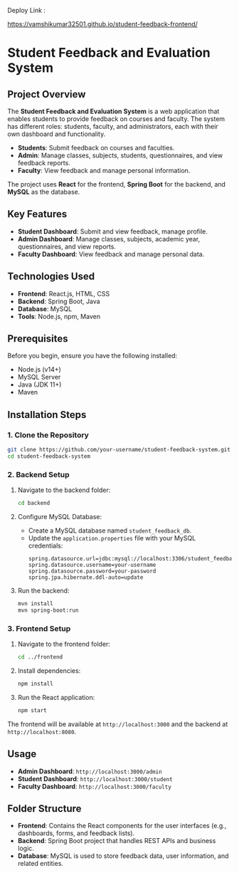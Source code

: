 Deploy Link  :

https://vamshikumar32501.github.io/student-feedback-frontend/


# Student Feedback and Evaluation System

## Project Overview
The **Student Feedback and Evaluation System** is a web application that enables students to provide feedback on courses and faculty. The system has different roles: students, faculty, and administrators, each with their own dashboard and functionality.

- **Students**: Submit feedback on courses and faculties.
- **Admin**: Manage classes, subjects, students, questionnaires, and view feedback reports.
- **Faculty**: View feedback and manage personal information.

The project uses **React** for the frontend, **Spring Boot** for the backend, and **MySQL** as the database.

## Key Features
- **Student Dashboard**: Submit and view feedback, manage profile.
- **Admin Dashboard**: Manage classes, subjects, academic year, questionnaires, and view reports.
- **Faculty Dashboard**: View feedback and manage personal data.

## Technologies Used
- **Frontend**: React.js, HTML, CSS
- **Backend**: Spring Boot, Java
- **Database**: MySQL
- **Tools**: Node.js, npm, Maven

## Prerequisites
Before you begin, ensure you have the following installed:
- Node.js (v14+)
- MySQL Server
- Java (JDK 11+)
- Maven

## Installation Steps

### 1. Clone the Repository
```bash
git clone https://github.com/your-username/student-feedback-system.git
cd student-feedback-system
```

### 2. Backend Setup

1. Navigate to the backend folder:
   ```bash
   cd backend
   ```

2. Configure MySQL Database:
   - Create a MySQL database named `student_feedback_db`.
   - Update the `application.properties` file with your MySQL credentials:
     ```properties
     spring.datasource.url=jdbc:mysql://localhost:3306/student_feedback_db
     spring.datasource.username=your-username
     spring.datasource.password=your-password
     spring.jpa.hibernate.ddl-auto=update
     ```

3. Run the backend:
   ```bash
   mvn install
   mvn spring-boot:run
   ```

### 3. Frontend Setup

1. Navigate to the frontend folder:
   ```bash
   cd ../frontend
   ```

2. Install dependencies:
   ```bash
   npm install
   ```

3. Run the React application:
   ```bash
   npm start
   ```

The frontend will be available at `http://localhost:3000` and the backend at `http://localhost:8080`.

## Usage
- **Admin Dashboard**: `http://localhost:3000/admin`
- **Student Dashboard**: `http://localhost:3000/student`
- **Faculty Dashboard**: `http://localhost:3000/faculty`

## Folder Structure

- **Frontend**: Contains the React components for the user interfaces (e.g., dashboards, forms, and feedback lists).
- **Backend**: Spring Boot project that handles REST APIs and business logic.
- **Database**: MySQL is used to store feedback data, user information, and related entities.



